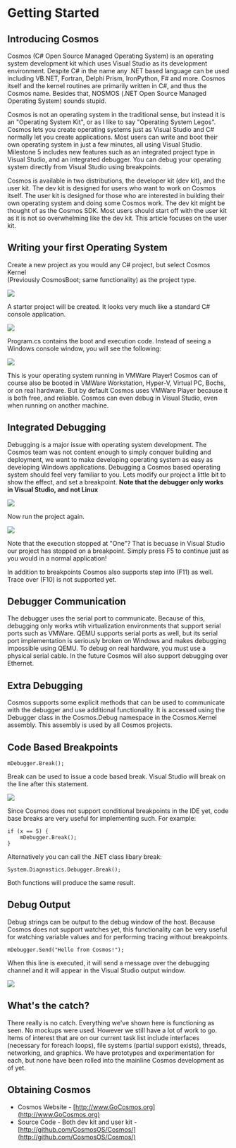 ﻿# Getting Started

##  Introducing Cosmos

Cosmos (C# Open Source Managed Operating System) is an operating system
development kit which uses Visual Studio as its development environment.
Despite C# in the name any .NET based language can be used including VB.NET,
Fortran, Delphi Prism, IronPython, F# and more. Cosmos itself and the kernel
routines are primarily written in C#, and thus the Cosmos name. Besides that,
NOSMOS (.NET Open Source Managed Operating System) sounds stupid.

Cosmos is not an operating system in the traditional sense, but instead it is
an "Operating System Kit", or as I like to say "Operating System Legos".
Cosmos lets you create operating systems just as Visual Studio and C# normally
let you create applications. Most users can write and boot their own operating
system in just a few minutes, all using Visual Studio. Milestone 5 includes
new features such as an integrated project type in Visual Studio, and an
integrated debugger. You can debug your operating system directly from Visual
Studio using breakpoints.

Cosmos is available in two distributions, the developer kit (dev kit), and the
user kit. The dev kit is designed for users who want to work on Cosmos itself.
The user kit is designed for those who are interested in building their own
operating system and doing some Cosmos work. The dev kit might be thought of
as the Cosmos SDK. Most users should start off with the user kit as it is not
so overwhelming like the dev kit. This article focuses on the user kit.

##  Writing your first Operating System

Create a new project as you would any C# project, but select Cosmos Kernel  
(Previously CosmosBoot; same functionality) as the project type.

![](images/SNAG-0000.png)

A starter project will be created. It looks very much like a standard C#
console application.

![](images/SNAG-0001.png)

Program.cs contains the boot and execution code. Instead of seeing a Windows
console window, you will see the following:

![](images/SNAG-0003.png)

This is your operating system running in VMWare Player! Cosmos can of course
also be booted in VMWare Workstation, Hyper-V, Virtual PC, Bochs, or on real
hardware. But by default Cosmos uses VMWare Player because it is both free,
and reliable. Cosmos can even debug in Visual Studio, even when running on
another machine.

##  Integrated Debugging

Debugging is a major issue with operating system development. The Cosmos team
was not content enough to simply conquer building and deployment, we want to
make developing operating system as easy as developing Windows applications.
Debugging a Cosmos based operating system should feel very familiar to you.
Lets modify our project a little bit to show the effect, and set a breakpoint. 
**Note that the debugger only works in Visual Studio, and not Linux**

![](images/SNAG-0005.png)

Now run the project again.

![](images/SNAG-0007.png)

Note that the execution stopped at "One"? That is becuase in Visual Studio our
project has stopped on a breakpoint. Simply press F5 to continue just as you
would in a normal application!

In addition to breakpoints Cosmos also supports step into (F11) as well. Trace
over (F10) is not supported yet.

##  Debugger Communication

The debugger uses the serial port to communicate. Because of this, debugging
only works wtih virtualization environments that support serial ports such as
VMWare. QEMU supports serial ports as well, but its serial port implementation
is seriously broken on Windows and makes debugging impossible using QEMU. To
debug on real hardware, you must use a physical serial cable. In the future
Cosmos will also support debugging over Ethernet.

##  Extra Debugging

Cosmos supports some explicit methods that can be used to communicate with the
debugger and use additional functionality. It is accessed using the Debugger
class in the Cosmos.Debug namespace in the Cosmos.Kernel assembly. This
assembly is used by all Cosmos projects.

##  Code Based Breakpoints

    
    mDebugger.Break();

Break can be used to issue a code based break. Visual Studio will break on the
line after this statement.

![](images/SNAG-0006.png)

Since Cosmos does not support conditional breakpoints in the IDE yet, code
base breaks are very useful for implementing such. For example:

    
    if (x == 5) {
        mDebugger.Break();
    }

Alternatively you can call the .NET class libary break:

    
    System.Diagnostics.Debugger.Break();

Both functions will produce the same result.

##  Debug Output

Debug strings can be output to the debug window of the host. Because Cosmos
does not support watches yet, this functionality can be very useful for
watching variable values and for performing tracing without breakpoints.

    
    mDebugger.Send("Hello from Cosmos!");

When this line is executed, it will send a message over the debugging channel
and it will appear in the Visual Studio output window.

![](images/SNAG-0008.png)

##  What's the catch?

There really is no catch. Everything we've shown here is functioning as seen.
No mockups were used. However we still have a lot of work to go. Items of
interest that are on our current task list include interfaces (necessary for
foreach loops), file systems (partial support exists), threads, networking, and
graphics. We have prototypes and experimentation for each, but none have been
rolled into the mainline Cosmos development as of yet.

##  Obtaining Cosmos

  * Cosmos Website - [http://www.GoCosmos.org](http://www.GoCosmos.org)
  * Source Code - Both dev kit and user kit - [http://github.com/CosmosOS/Cosmos/](http://github.com/CosmosOS/Cosmos/)

